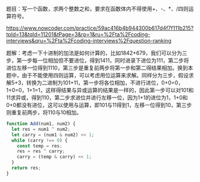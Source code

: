 题目：写一个函数，求两个整数之和，要求在函数体内不得使用+、-、*、/四则运算符号。

https://www.nowcoder.com/practice/59ac416b4b944300b617d4f7f111b215?tpId=13&tqId=11201&tPage=3&rp=1&ru=%2Fta%2Fcoding-interviews&qru=%2Fta%2Fcoding-interviews%2Fquestion-ranking

题解：考虑一下十进制的加法是如何计算的，比如1842+679，我们可以分为三步，第一步每一位相加但不要进位，得到1411，同时进录下进位为111，第二步将进位左移一位得到1110，第三步是重复前两步将第一步和第二得结果相加。换到本题中，由于不能使用四则运算，可以考虑用位运算来求解。同样分为三步，假设求解5+3，转换为二进制为101+11，第一步将各位相加，不进行进位，0+0=0，1+0=0，1+1=1，这样得结果与异或运算的结果是一样的，因此第一步可以对101和11求异或，得到110，第二步求进位并进行左移一位，因为1+1的进位为1，1+0和0+0都没有进位，这可以使用与运算，即101与11得到1，左移一位得到10，第三步则重复前两步，将110与10相加。

```js
function Add(num1, num2) {
  let res = num1 ^ num2;
  let carry = (num1 & num2) << 1;
  while (carry !== 0) {
    const temp = res;
    res = res ^ carry;
    carry = (temp & carry) << 1;
  }
  return res;
}
```